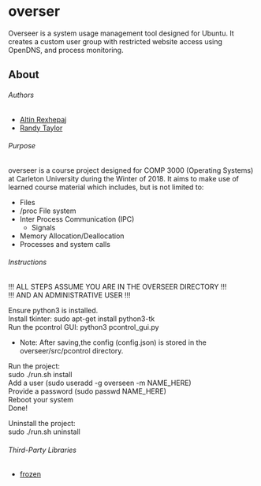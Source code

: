 # overser
Overseer is a system usage management tool designed for Ubuntu. It creates a custom user group with restricted website access using OpenDNS, and process monitoring.

## About
###### Authors
* [Altin Rexhepaj](https://github.com/altin)
* [Randy Taylor](https://github.com/aclonegeek)

###### Purpose
overseer is a course project designed for COMP 3000 (Operating Systems) at Carleton University during the Winter of 2018. It aims to make use of learned course material which includes, but is not limited to:
* Files
* /proc File system
* Inter Process Communication (IPC)
  * Signals
* Memory Allocation/Deallocation
* Processes and system calls

###### Instructions
!!! ALL STEPS ASSUME YOU ARE IN THE OVERSEER DIRECTORY !!!  
!!! AND AN ADMINISTRATIVE USER !!!

Ensure python3 is installed.  
Install tkinter: sudo apt-get install python3-tk  
Run the pcontrol GUI: python3 pcontrol_gui.py  
- Note: After saving,the config (config.json) is stored in the overseer/src/pcontrol directory.  

Run the project:  
sudo ./run.sh install  
Add a user (sudo useradd -g overseen -m NAME_HERE)  
Provide a password (sudo passwd NAME_HERE)  
Reboot your system  
Done!  

Uninstall the project:  
sudo ./run.sh uninstall  

###### Third-Party Libraries
* [frozen](https://github.com/cesanta/frozen)
